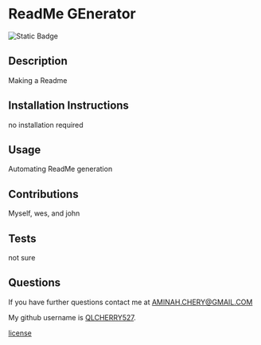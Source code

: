# ReadMe GEnerator
![Static Badge](https://img.shields.io/badge/license-MIT-green)


 ## Description
Making a Readme

## Installation Instructions
no installation required

## Usage
Automating ReadMe generation

## Contributions
Myself, wes, and john


## Tests
not sure

## Questions
If you have further questions contact me at AMINAH.CHERY@GMAIL.COM

My github username is [QLCHERRY527](https://github.com/QLCHERRY527). 


[license](https://choosealicense.com/licenses/mit)
